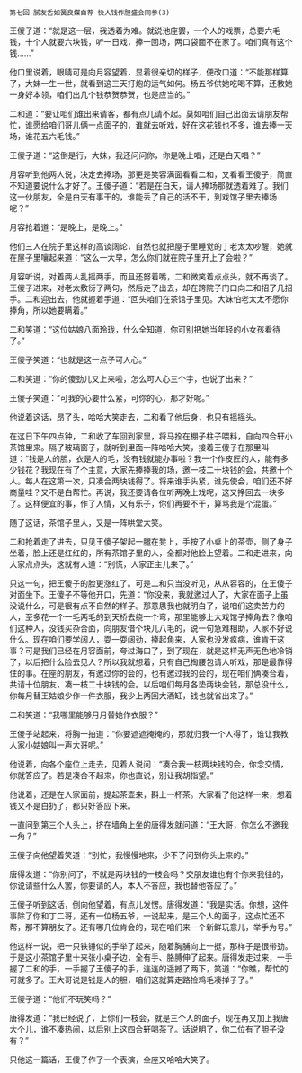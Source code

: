     第七回 腻友舌如簧良媒自荐 快人钱作胆盛会同参(3) 

   王傻子道：“就是这一层，我透着为难。就说池座罢，一个人的戏票，总要六毛钱，十个人就要六块钱，听一日戏，捧一回场，两口袋面不在家了。咱们真有这个钱……”

   他口里说着，眼睛可是向月容望着，显着很亲切的样子，便改口道：“不能那样算了，大妹一生一世，就看到这三天打炮的运气如何。杨五爷供她吃喝不算，还教她一身好本领，咱们出几个钱恭贺恭贺，也是应当的。”

   二和道：“要让咱们谁出来请客，都有点儿请不起。莫如咱们自己出面去请朋友帮忙，谁愿给咱们哥儿俩一点面子的，谁就去听戏，好在这花钱也不多，谁去捧一天场，谁花五六毛钱。”

   王傻子道：“这倒是行，大妹，我还问问你，你是晚上唱，还是白天唱？”

   月容听到他两人说，决定去捧场，那更是笑容满面看看二和，又看看王傻子，简直不知道要说什么才好了。王傻子道：“若是在白天，请人捧场那就透着难了。我们这一伙朋友，全是白天有事干的，谁能丢了自己的活不干，到戏馆子里去捧场呢？”

   月容抢着道：“是晚上，是晚上。”

   他们三人在院子里这样的高谈阔论，自然也就把屋子里睡觉的丁老太太吵醒，她就在屋子里嚷起来道：“这么一大早，怎么你们就在院子里开上了会啦？”

   月容听说，对着两人乱摇两手，而且还努着嘴，二和微笑着点点头，就不再谈了。王傻子进来，对老太敷衍了两句，然后走了出去，却在跨院子门口向二和招了几招手。二和迎出去，他就握着手道：“回头咱们在茶馆子里见。大妹怕老太太不愿你捧角，所以她要瞒着。”

   二和笑道：“这位姑娘八面玲珑，什么全知道，你可别把她当年轻的小女孩看待了。”

   王傻子笑道：“也就是这一点子可人心。”

   二和笑道：“你的傻劲儿又上来啦，怎么可人心三个字，也说了出来？”

   王傻子笑道：“可我的心要什么紧，可你的心，那才好呢。”

   他说着这话，昂了头，哈哈大笑走去，二和看了他后身，也只有摇摇头。

   在这日下午四点钟，二和收了车回到家里，将马拴在棚子柱子喂料，自向四合轩小茶馆里来。隔了玻璃窗子，就听到里面一阵哈哈大笑，接着王傻子在那里叫道：“钱是人的胆，衣是人的毛，没有钱就能办事啦？我一个作皮匠的人，能有多少钱花？我现在有了个主意，大家先捧捧我的场，邀一枝二十块钱的会，共邀十个人。每人在这第一次，只凑合两块钱得了。将来谁手头紧，谁先使会，咱们还不好商量哇？又不是白帮忙。再说，我还要请各位听两晚上戏呢，这又挣回去一块多了。这样便宜的事，作了人情，又有乐子，你们再要不干，算骂我是个混蛋。”

   随了这话，茶馆子里人，又是一阵哄堂大笑。

   二和抢着走了进去，只见王傻子架起一腿在凳上，手按了小桌上的茶壶，侧了身子坐着，脸上还是红红的，所有茶馆子里的人，全都对他脸上望着。二和走进来，向大家点点头，这就有人道：“别慌，人家正主儿来了。”

   只这一句，把王傻子的脸更涨红了。可是二和只当没听见，从从容容的，在王傻子对面坐下。王傻子不等他开口，先道：“你没来，我就邀过人了，大家在面子上虽没说什么，可是很有点不自然的样子。那意思我也就明白了，说咱们这卖苦力的人，至多花一个一毛两毛的到天桥去绕一个弯，那里能够上大戏馆子捧角去？像咱们这种人，没钱买杂合面，向朋友借个块儿八毛的，说一句急难相助，人家不好说什么。现在咱们要学阔人，耍一耍阔劲，捧起角来，人家也没发疯病，谁肯干这事？可是我们已经在月容面前，夸过海口了，到了现在，就是这样无声无色地冷销了，以后把什么脸去见人？所以我就想着，只有自己掏腰包请人听戏，那是最靠得住的事。在座的朋友，有邀过你的会的，也有邀过我的会的，现在咱们俩凑合着，共请十位朋友，凑一枝二十块钱的会。以后咱们每月各垫两块会钱，那总没什么，你每月替王姑娘少作一件衣服，我少上两回大酒缸，钱也就省出来了。”

   二和笑道：“我哪里能够月月替她作衣服？”

   王傻子站起来，将胸一拍道：“你要遮遮掩掩的，那就归我一个人得了，谁让我教人家小姑娘叫一声大哥呢。”

   他说着，向各个座位上走去，见着人说问：“凑合我一枝两块钱的会，你念交情，你就答应了。若是凑合不起来，你也直说，别让我胡指望。”

   他说着，还是在人家面前，提起茶壶来，斟上一杯茶。大家看了他这样一来，想着钱又不是白扔了，都只好答应下来。

   一直问到第三个人头上，挤在墙角上坐的唐得发就问道：“王大哥，你怎么不邀我一角？”

   王傻子向他望着笑道：“别忙，我慢慢地来，少不了问到你头上来的。”

   唐得发道：“你别问了，不就是两块钱的一枝会吗？交朋友谁也有个你来我往的，你说请些什么人罢，你要请的人，本人不答应，我也替他答应了。”

   王傻子听到这话，倒向他望着，有点儿发愣。唐得发道：“我是实话。你想，这件事除了你和丁二哥，还有一位杨五爷，一说起来，是三个人的面子，这点忙还不帮，那不算朋友了。还有哪几位肯会的，现在咱们来一个新鲜玩意儿，举手为号。”

   他这样一说，把一只铁锤似的手举了起来，随着胸脯向上一挺，那样子是很带劲。于是这小茶馆子里十来张小桌子边，全有手、胳膊伸了起来。唐得发走过来，一手握了二和的手，一手握了王傻子的手，连连的遥撼了两下，笑道：“你瞧，帮忙的可就多了。王大哥说是钱是人的胆，咱们这就算走路捡鸡毛凑掸子了。”

   王傻子道：“他们不玩笑吗？”

   唐得发道：“我已经说了，上你们一枝会，就是三个人的面子。现在再又加上我唐大个儿，谁不凑热闹，以后别上这四合轩喝茶了。话说明了，你二位有了胆子没有？”

   只他这一篇话，王傻子作了一个表演，全座又哈哈大笑了。

